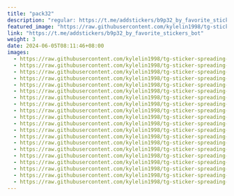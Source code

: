 ```yaml
---
title: "pack32"
description: "regular: https://t.me/addstickers/b9p32_by_favorite_stickers_bot"
featured_image: "https://raw.githubusercontent.com/kylelin1998/tg-sticker-spreading-worldwide-images/main/img/8511cb48-584b-4040-89a1-7ba4a6db176d.jpg"
link: "https://t.me/addstickers/b9p32_by_favorite_stickers_bot"
weight: 3
date: 2024-06-05T08:11:46+08:00
images:
  - https://raw.githubusercontent.com/kylelin1998/tg-sticker-spreading-worldwide-images/main/img/8511cb48-584b-4040-89a1-7ba4a6db176d.jpg
  - https://raw.githubusercontent.com/kylelin1998/tg-sticker-spreading-worldwide-images/main/img/e75ff7aa-17c8-4d15-a438-d52327ceed85.jpg
  - https://raw.githubusercontent.com/kylelin1998/tg-sticker-spreading-worldwide-images/main/img/f5f1c947-3c71-4b14-975d-1e4f7f56b868.jpg
  - https://raw.githubusercontent.com/kylelin1998/tg-sticker-spreading-worldwide-images/main/img/5f51c69f-62f5-49cc-a4ac-f1abf5041370.jpg
  - https://raw.githubusercontent.com/kylelin1998/tg-sticker-spreading-worldwide-images/main/img/97716279-a04a-4375-ab62-024b60ce81a9.jpg
  - https://raw.githubusercontent.com/kylelin1998/tg-sticker-spreading-worldwide-images/main/img/d6d5591e-5dca-4f74-899c-54c6d2ce50d0.jpg
  - https://raw.githubusercontent.com/kylelin1998/tg-sticker-spreading-worldwide-images/main/img/98cd4e17-d6c9-462e-b75b-fe667dc38e3f.jpg
  - https://raw.githubusercontent.com/kylelin1998/tg-sticker-spreading-worldwide-images/main/img/159030af-cab5-4aac-80b8-e0a4839b8f74.jpg
  - https://raw.githubusercontent.com/kylelin1998/tg-sticker-spreading-worldwide-images/main/img/a40c251c-38bb-4213-a43b-1dd2c08997c5.jpg
  - https://raw.githubusercontent.com/kylelin1998/tg-sticker-spreading-worldwide-images/main/img/c5c32e6f-50d8-42b1-84f3-d3048e302839.jpg
  - https://raw.githubusercontent.com/kylelin1998/tg-sticker-spreading-worldwide-images/main/img/87ae7dee-a892-4e6b-9c76-7596228dccdf.jpg
  - https://raw.githubusercontent.com/kylelin1998/tg-sticker-spreading-worldwide-images/main/img/e49c523f-8e63-4b66-af0d-9f745ba76093.jpg
  - https://raw.githubusercontent.com/kylelin1998/tg-sticker-spreading-worldwide-images/main/img/f83612ac-0bcc-4dee-88be-2e648b1e9957.jpg
  - https://raw.githubusercontent.com/kylelin1998/tg-sticker-spreading-worldwide-images/main/img/5c615cb0-8ab8-41bd-b2f2-6c6c5f40e507.jpg
  - https://raw.githubusercontent.com/kylelin1998/tg-sticker-spreading-worldwide-images/main/img/8cce8349-1294-411e-b418-a77acae43f80.jpg
  - https://raw.githubusercontent.com/kylelin1998/tg-sticker-spreading-worldwide-images/main/img/f100e638-6252-49fe-aa1b-8f28f2efa302.jpg
  - https://raw.githubusercontent.com/kylelin1998/tg-sticker-spreading-worldwide-images/main/img/b0820f27-0633-4b8d-8f6f-cbdd25b5ce2b.jpg
  - https://raw.githubusercontent.com/kylelin1998/tg-sticker-spreading-worldwide-images/main/img/7f97309a-953e-4314-9166-00521da51790.jpg
  - https://raw.githubusercontent.com/kylelin1998/tg-sticker-spreading-worldwide-images/main/img/c4fa87f6-9fd5-4d9a-b028-85d83d8d34fa.jpg
  - https://raw.githubusercontent.com/kylelin1998/tg-sticker-spreading-worldwide-images/main/img/5f64a425-62b6-459d-8e2c-34a1e0b08991.jpg
---
```

